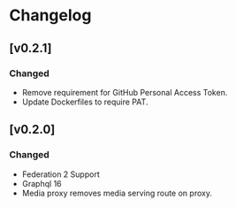 # Changelog

## [v0.2.1]

### Changed

- Remove requirement for GitHub Personal Access Token.
- Update Dockerfiles to require PAT.

## [v0.2.0]

### Changed

- Federation 2 Support
- Graphql 16
- Media proxy removes media serving route on proxy.
